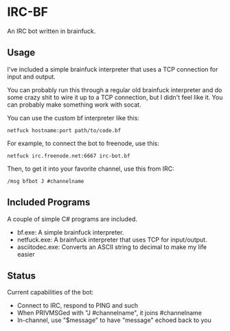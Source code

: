 # IRC-BF

An IRC bot written in brainfuck.

## Usage

I've included a simple brainfuck interpreter that uses a TCP connection for input and output.

You can probably run this through a regular old brainfuck interpreter and do some crazy shit to wire it
up to a TCP connection, but I didn't feel like it. You can probably make something work with socat.

You can use the custom bf interpreter like this:

    netfuck hostname:port path/to/code.bf

For example, to connect the bot to freenode, use this:

    netfuck irc.freenode.net:6667 irc-bot.bf

Then, to get it into your favorite channel, use this from IRC:

    /msg bfbot J #channelname

## Included Programs

A couple of simple C# programs are included.

* bf.exe: A simple brainfuck interpreter.
* netfuck.exe: A brainfuck interpreter that uses TCP for input/output.
* asciitodec.exe: Converts an ASCII string to decimal to make my life easier

## Status

Current capabilities of the bot:

* Connect to IRC, respond to PING and such
* When PRIVMSGed with "J #channelname", it joins #channelname
* In-channel, use "$message" to have "message" echoed back to you